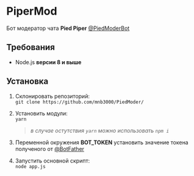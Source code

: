 # PiperMod

Бот модератор чата **Pied Piper** [@PiedModerBot](https://t.me/PiedModerBot)
## Требования
* Node.js **версии 8 и выше**
## Установка
1. Склонировать репозиторий:  
   `git clone https://github.com/mnb3000/PiedModer/`
2. Установить модули:  
   `yarn`
   
   >_в случае остутствия `yarn` можно использовать `npm i`_
3. Переменной окружения **BOT_TOKEN** установить значение токена полученого от [@BotFather](https://t.me/BotFather)
4. Запустить основной скрипт:  
   `node app.js`
